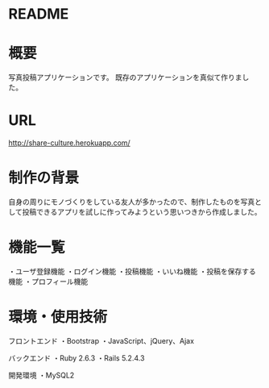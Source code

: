 # README

# 概要
写真投稿アプリケーションです。
既存のアプリケーションを真似て作りました。

# URL
http://share-culture.herokuapp.com/

# 制作の背景
自身の周りにモノづくりをしている友人が多かったので、制作したものを写真として投稿できるアプリを試しに作ってみようという思いつきから作成しました。

# 機能一覧
・ユーザ登録機能
・ログイン機能
・投稿機能
・いいね機能
・投稿を保存する機能
・プロフィール機能

# 環境・使用技術
フロントエンド
・Bootstrap
・JavaScript、jQuery、Ajax

バックエンド
・Ruby 2.6.3
・Rails 5.2.4.3

開発環境
・MySQL2
